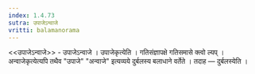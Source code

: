 ```yaml
---
index: 1.4.73
sutra: उपाजेऽन्वाजे
vritti: balamanorama
---
```


<<उपाजेऽन्वाजे>> - उपाजेऽन्वाजे । उपाजेकृत्येति । गतिसंज्ञापक्षे गतिसमासे क्त्वो ल्यप् । अन्वाजेकृत्येत्यपि तथैव "उपाजे" "अन्वाजे" इत्यव्यये दुर्बलस्य बलाधाने वर्तेते । तदाह — दुर्बलस्येति । 
